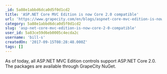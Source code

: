 ```yaml
---
_id: 5a88e1abbd6dca0d5f0d1cd2
title: 'ASP.NET Core MVC Edition is now Core 2.0 compatible'
url: 'https://www.grapecity.com/en/blogs/aspnet-core-mvc-edition-is-now-core-20-compatible'
category: 5a88e1abbd6dca0d5f0d1cd2
slug: 'asp-net-core-mvc-edition-is-now-core-2-0-compatible'
user_id: 5a83ce59d6eb0005c4ecda2c
username: 'bill-s'
createdOn: '2017-09-15T08:28:48.000Z'
tags: []
---
```


As of today, all ASP.NET MVC Edition controls support ASP.NET Core 2.0. The packages are available through GrapeCity NuGet.
